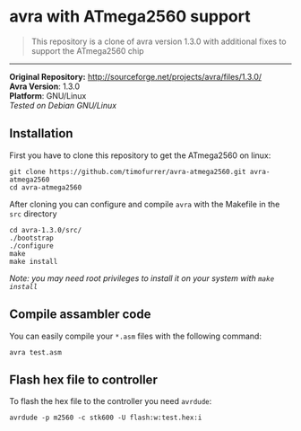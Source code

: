 # avra with ATmega2560 support
> This repository is a clone of avra version 1.3.0 with additional fixes to support the ATmega2560 chip

***

**Original Repository:** http://sourceforge.net/projects/avra/files/1.3.0/ <br>
**Avra Version**: 1.3.0 <br>
**Platform**: GNU/Linux <br>
*Tested on Debian GNU/Linux*

## Installation

First you have to clone this repository to get the ATmega2560 on linux:

    git clone https://github.com/timofurrer/avra-atmega2560.git avra-atmega2560
    cd avra-atmega2560

After cloning you can configure and compile `avra` with the Makefile in the `src` directory

    cd avra-1.3.0/src/
    ./bootstrap
    ./configure
    make
    make install

*Note: you may need root privileges to install it on your system with `make install`*

## Compile assambler code

You can easily compile your `*.asm` files with the following command:

    avra test.asm

## Flash hex file to controller

To flash the hex file to the controller you need `avrdude`:

    avrdude -p m2560 -c stk600 -U flash:w:test.hex:i
